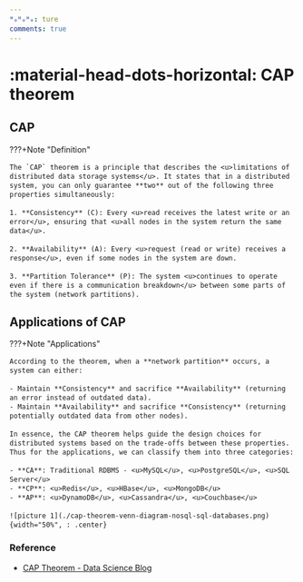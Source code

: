 ```yaml
---
ᴴₒᴴₒᴴₒ: ture
comments: true
---
```


# **:material-head-dots-horizontal: CAP theorem**

## **CAP**

???+Note "Definition"

    The `CAP` theorem is a principle that describes the <u>limitations of distributed data storage systems</u>. It states that in a distributed system, you can only guarantee **two** out of the following three properties simultaneously:

    1. **Consistency** (C): Every <u>read receives the latest write or an error</u>, ensuring that <u>all nodes in the system return the same data</u>.

    2. **Availability** (A): Every <u>request (read or write) receives a response</u>, even if some nodes in the system are down.

    3. **Partition Tolerance** (P): The system <u>continues to operate even if there is a communication breakdown</u> between some parts of the system (network partitions).

## **Applications of CAP**

???+Note "Applications"

    According to the theorem, when a **network partition** occurs, a system can either:

    - Maintain **Consistency** and sacrifice **Availability** (returning an error instead of outdated data).
    - Maintain **Availability** and sacrifice **Consistency** (returning potentially outdated data from other nodes).

    In essence, the CAP theorem helps guide the design choices for distributed systems based on the trade-offs between these properties. Thus for the applications, we can classify them into three categories:
    
    - **CA**: Traditional RDBMS - <u>MySQL</u>, <u>PostgreSQL</u>, <u>SQL Server</u>
    - **CP**: <u>Redis</u>, <u>HBase</u>, <u>MongoDB</u>
    - **AP**: <u>DynamoDB</u>, <u>Cassandra</u>, <u>Couchbase</u>
    
    ![picture 1](./cap-theorem-venn-diagram-nosql-sql-databases.png){width="50%", : .center}

### **Reference**

- [CAP Theorem - Data Science Blog](https://data-science-blog.com/wp-content/uploads/2021/09/cap-theorem-venn-diagram-nosql-sql-databases.png)